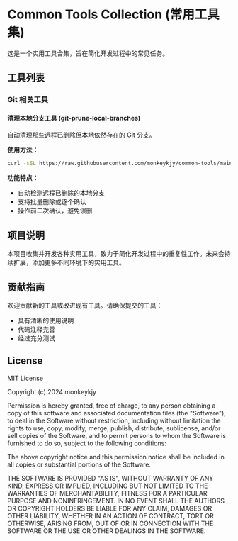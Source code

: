 # Common Tools Collection (常用工具集)

这是一个实用工具合集，旨在简化开发过程中的常见任务。

## 工具列表

### Git 相关工具

#### 清理本地分支工具 (git-prune-local-branches)

自动清理那些远程已删除但本地依然存在的 Git 分支。

**使用方法：**

```bash
curl -sSL https://raw.githubusercontent.com/monkeykjy/common-tools/main/git/git-prune-local-branches.sh -o /tmp/git-prune-local-branches.sh && bash /tmp/git-prune-local-branches.sh
```

**功能特点：**

- 自动检测远程已删除的本地分支
- 支持批量删除或逐个确认
- 操作前二次确认，避免误删

## 项目说明

本项目收集并开发各种实用工具，致力于简化开发过程中的重复性工作。未来会持续扩展，添加更多不同环境下的实用工具。

## 贡献指南

欢迎贡献新的工具或改进现有工具。请确保提交的工具：

- 具有清晰的使用说明
- 代码注释完善
- 经过充分测试

## License

MIT License

Copyright (c) 2024 monkeykjy

Permission is hereby granted, free of charge, to any person obtaining a copy
of this software and associated documentation files (the "Software"), to deal
in the Software without restriction, including without limitation the rights
to use, copy, modify, merge, publish, distribute, sublicense, and/or sell
copies of the Software, and to permit persons to whom the Software is
furnished to do so, subject to the following conditions:

The above copyright notice and this permission notice shall be included in all
copies or substantial portions of the Software.

THE SOFTWARE IS PROVIDED "AS IS", WITHOUT WARRANTY OF ANY KIND, EXPRESS OR
IMPLIED, INCLUDING BUT NOT LIMITED TO THE WARRANTIES OF MERCHANTABILITY,
FITNESS FOR A PARTICULAR PURPOSE AND NONINFRINGEMENT. IN NO EVENT SHALL THE
AUTHORS OR COPYRIGHT HOLDERS BE LIABLE FOR ANY CLAIM, DAMAGES OR OTHER
LIABILITY, WHETHER IN AN ACTION OF CONTRACT, TORT OR OTHERWISE, ARISING FROM,
OUT OF OR IN CONNECTION WITH THE SOFTWARE OR THE USE OR OTHER DEALINGS IN THE
SOFTWARE.
